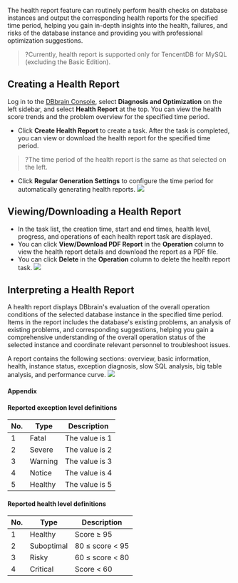 The health report feature can routinely perform health checks on database instances and output the corresponding health reports for the specified time period, helping you gain in-depth insights into the health, failures, and risks of the database instance and providing you with professional optimization suggestions.

>?Currently, health report is supported only for TencentDB for MySQL (excluding the Basic Edition).

## Creating a Health Report
Log in to the [DBbrain Console](https://console.cloud.tencent.com/dbbrain/analysis), select **Diagnosis and Optimization** on the left sidebar, and select **Health Report** at the top. You can view the health score trends and the problem overview for the specified time period.
- Click **Create Health Report** to create a task. After the task is completed, you can view or download the health report for the specified time period.
>?The time period of the health report is the same as that selected on the left.
- Click **Regular Generation Settings** to configure the time period for automatically generating health reports.
![](https://main.qcloudimg.com/raw/60420696f50da3e8d4b2bd7de0a69065.png)

## Viewing/Downloading a Health Report
- In the task list, the creation time, start and end times, health level, progress, and operations of each health report task are displayed.
- You can click **View/Download PDF Report** in the **Operation** column to view the health report details and download the report as a PDF file.
- You can click **Delete** in the **Operation** column to delete the health report task.
![](https://main.qcloudimg.com/raw/e533edfaf0b274b1d28921b323444de3.png)

## Interpreting a Health Report
A health report displays DBbrain's evaluation of the overall operation conditions of the selected database instance in the specified time period. Items in the report includes the database's existing problems, an analysis of existing problems, and corresponding suggestions, helping you gain a comprehensive understanding of the overall operation status of the selected instance and coordinate relevant personnel to troubleshoot issues.

A report contains the following sections: overview, basic information, health, instance status, exception diagnosis, slow SQL analysis, big table analysis, and performance curve.
![](https://main.qcloudimg.com/raw/7b72c424b10c1abd1572c0f6ee64f2de.png)

#### Appendix
#### Reported exception level definitions

| No. | Type | Description |
| ---- | ---- | ------ |
| 1 | Fatal | The value is 1 |
| 2 | Severe | The value is 2 |
| 3 | Warning | The value is 3 |
| 4 | Notice | The value is 4 |
| 5 | Healthy | The value is 5 |

#### Reported health level definitions
| No. | Type | Description |
| ---- | ------ | --------------------- |
| 1    | Healthy   | Score ≥ 95         |
| 2    | Suboptimal |80 ≤ score < 95 |
| 3    | Risky   | 60 ≤ score < 80 |
| 4    |  Critical  | Score < 60         |

